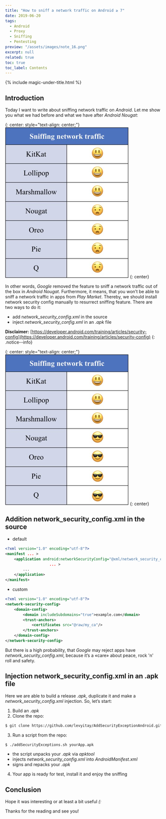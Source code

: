 ```yaml
---
title: "How to sniff a network traffic on Android ≥ 7"
date: 2019-06-20
tags:
  - Android
  - Proxy
  - Sniffing
  - Pentesting
preview: "/assets/images/note_16.png"
excerpt: null
related: true
toc: true
toc_label: Contents
---
```


{% include magic-under-title.html %}

## Introduction

Today I want to write about sniffing network traffic on *Android*. Let me show you what we had before and what we have after *Android Nougat*:

{: center: style="text-align: center;"}
![Sniffing without network_security_config.xml](/assets/images/note_16_1.png)
{: center}

In other words, *Google* removed the feature to sniff a network traffic out of the box in *Android Nougat*. Furthermore, it means, that you won’t be able to sniff a network traffic in apps from *Play Market*.
Thereby, we should install network security config manually to resurrect sniffing feature. There are two ways to do it:
- add n*etwork_security_config.xml* in the source
- inject *network_security_config.xml* in an *.apk* file

**Disclaimer:** [https://developer.android.com/training/articles/security-config](https://developer.android.com/training/articles/security-config)
{: .notice--info}

{: center: style="text-align: center;"}
![Sniffing with network_security_config.xml](/assets/images/note_16_2.png)
{: center}

## Addition network_security_config.xml in the source

- default

```xml
<?xml version="1.0" encoding="utf-8"?>
<manifest ... >
    <application android:networkSecurityConfig="@xml/network_security_config"
                    ... >
        ...
    </application>
</manifest>
```

- custom

```xml
<?xml version="1.0" encoding="utf-8"?>
<network-security-config>
    <domain-config>
        <domain includeSubdomains="true">example.com</domain>
        <trust-anchors>
            <certificates src="@raw/my_ca"/>
        </trust-anchors>
    </domain-config>
</network-security-config>
```

But there is a high probability, that *Google* may reject apps have *network_security_config.xml*, because it’s a «care» about peace, rock 'n' roll and safety.

## Injection network_security_config.xml in an .apk file

Here we are able to build a release *.apk*, duplicate it and make a *network_security_config.xml* injection. So, let’s start:
1. Build an *.apk*
2. Clone the repo:
```bash
$ git clone https://github.com/levyitay/AddSecurityExceptionAndroid.git
```
3. Run a script from the repo:
```bash
$ ./addSecurityExceptions.sh yourApp.apk
```
- the script unpacks your *.apk* via *apktool*
- injects *network_security_config.xml* into *AndroidManifest.xml*
- signs and repacks your *.apk*
4. Your app is ready for test, install it and enjoy the sniffing

## Conclusion

Hope it was interesting or at least a bit useful *(:*

Thanks for the reading and see you!
